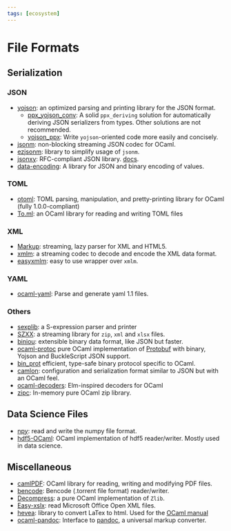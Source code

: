 ```yaml
---
tags: [ecosystem]
---
```


# File Formats

## Serialization

### JSON

* [yojson](https://github.com/mjambon/yojson):
an optimized parsing and printing library for the JSON format.
    * [ppx_yojson_conv](https://github.com/janestreet/ppx_yojson_conv):
    A solid `ppx_deriving` solution for automatically deriving JSON serializers from types.
    Other solutions are not recommended.
    * [yojson_ppx](https://github.com/NathanReb/ppx_yojson):
    Write `yojson`-oriented code more easily and concisely.
* [jsonm](http://erratique.ch/software/jsonm):
non-blocking streaming JSON codec for OCaml.
* [ezjsonm](https://github.com/mirage/ezjsonm):
library to simplify usage of `jsonm`.
* [jsonxy](https://github.com/stevebleazard/ocaml-jsonxt):
RFC-compliant JSON library. [docs](https://stevebleazard.github.io/ocaml-jsonxt/jsonxt/index.html).
* [data-encoding](https://gitlab.com/nomadic-labs/data-encoding):
A library for JSON and binary encoding of values.

### TOML

* [otoml](https://github.com/dmbaturin/otoml):  TOML parsing, manipulation, and pretty-printing library for OCaml (fully 1.0.0-compliant)
* [To.ml](https://github.com/ocaml-toml/To.ml): an OCaml library for reading and writing TOML files

### XML

* [Markup](https://github.com/aantron/markup.ml):
streaming, lazy parser for XML and HTML5.
* [xmlm](http://erratique.ch/software/xmlm):
a streaming codec to decode and encode the XML data format.
* [easyxmlm](https://github.com/mirage/ezxmlm):
easy to use wrapper over `xmlm`.

### YAML

* [ocaml-yaml](https://github.com/avsm/ocaml-yaml):
Parse and generate yaml 1.1 files.

### Others

* [sexplib](https://github.com/janestreet/sexplib):
a S-expression parser and printer
* [SZXX](https://github.com/asemio/SZXX):
a streaming library for `zip`, `xml` and `xlsx` files.
* [biniou](https://github.com/mjambon/biniou):
extensible binary data format, like JSON but faster.
* [ocaml-protoc](https://github.com/mransan/ocaml-protoc) pure OCaml implementation of
  [Protobuf](https://developers.google.com/protocol-buffers/) with binary, Yojson and BuckleScript JSON support.
* [bin_prot](https://github.com/janestreet/bin_prot) efficient, type-safe binary protocol specific to OCaml.
* [camlon](https://gitlab.com/camlspotter/camlon):
configuration and serialization format similar to JSON but with an OCaml feel.
* [ocaml-decoders](https://github.com/mattjbray/ocaml-decoders): Elm-inspired decoders for OCaml
* [zipc](https://erratique.ch/software/zipc): In-memory pure OCaml zip library.

## Data Science Files

* [npy](https://github.com/LaurentMazare/npy-ocaml):
read and write the numpy file format.
* [hdf5-OCaml](https://github.com/vbrankov/hdf5-ocaml):
OCaml implementation of hdf5 reader/writer.
Mostly used in data science.

## Miscellaneous

* [camlPDF](https://github.com/johnwhitington/camlpdf):
OCaml library for reading, writing and modifying PDF files.
* [bencode](https://github.com/rgrinberg/bencode):
Bencode (.torrent file format) reader/writer.
* [Decompress](https://github.com/oklm-wsh/Decompress):
a pure OCaml implementation of `Zlib`.
* [Easy-xslx](https://github.com/brendanlong/ocaml-ooxml):
read Microsoft Office Open XML files.
* [hevea](https://github.com/maranget/hevea):
library to convert LaTex to html.
Used for the [OCaml manual](http://caml.inria.fr/pub/docs/manual-ocaml/)
* [ocaml-pandoc](https://github.com/smimram/ocaml-pandoc):
Interface to [pandoc](https://pandoc.org/MANUAL.html), a universal markup converter.
